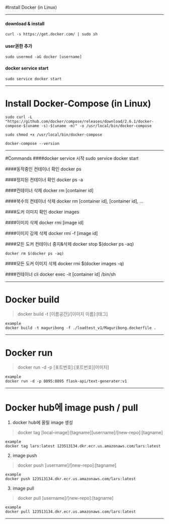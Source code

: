 #Install Docker (in Linux)
***
#### download & install

    curl -s https://get.docker.com/ | sudo sh

#### user권한 추가
    sudo usermod -aG docker [username]

#### docker service start
    sudo service docker start 
***
# Install Docker-Compose (in Linux)
    sudo curl -L "https://github.com/docker/compose/releases/download/2.6.1/docker-compose-$(uname -s)-$(uname -m)" -o /usr/local/bin/docker-compose

    sudo chmod +x /usr/local/bin/docker-compose
    
    docker-compose --version
***
#Commands
####docker service 시작 
    sudo service docker start

####동작중인 컨테이너 확인
    docker ps

####정지된 컨테이너 확인
    docker ps -a

####컨테이너 삭제
    docker rm [container id]

####복수의 컨테이너 삭제
    docker rm [container id], [container id], ...

####도커 이미지 확인
    docker images

####이미지 삭제
    docker rmi [image id]

####이미지 강제 삭제
    docker rmi -f [image id]

####모든 도커 컨테이너 중지&삭제
    docker stop $(docker ps -aq)

    docker rm $(docker ps -aq)

####모든 도커 이미지 삭제
    docker rmi $(docker images -q)

####컨테이너 cli
    docker exec -it [container id] /bin/sh

***
# Docker build
> docker build -t [이름공간]/[이미지 이름]:[태그] 
    
    example 
    docker build -t maguribong -f ./loadtest_v1/Maguribong.dockerfile .

***
# Docker run
> docker run -d -p [포트번호]:[포트번호][이미지]

    example
    docker run -d -p 8095:8095 flask-api/text-generater:v1
***

# Docker hub에 image push / pull
1. docker hub에 올릴 image 생성
> docker tag [local-image]:[tagname][username]/[new-repo]:[tagname]

    example
    docker tag lars:latest 123513134.dkr.ecr.us.amazonaws.com/lars:latest
2. image push
> docker push [username]/[new-repo]:[tagname]

    example
    docker push 123513134.dkr.ecr.us.amazonaws.com/lars:latest
3. image pull
> docker pull [username]/[new-repo]:[tagname]

    example
    docker pull 123513134.dkr.ecr.us.amazonaws.com/lars:latest
***
